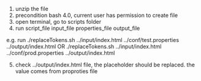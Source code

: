 
1. unzip the file
2. precondition bash 4.0,   current user has permission to create file
3. open terminal, go to scripts folder
4.  run script_file input_file properties_file output_file

e.g. 
   run ./replaceTokens.sh ../input/index.html ../conf/test.properties ../output/index.html
OR 
  ./replaceTokens.sh ../input/index.html ../conf/prod.properties ../output/index.html

5. check ../output/index.html file, the placeholder should be replaced.
 the value comes from proproties file
 
